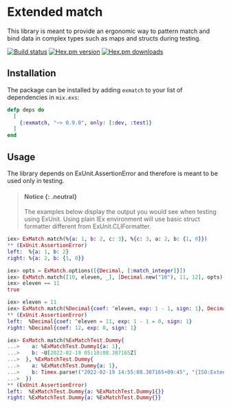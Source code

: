 # Extended match

This library is meant to provide an ergonomic way to pattern match
and bind data in complex types such as maps and structs during testing.

[![Build status](https://github.com/RumataEstor/exmatch/actions/workflows/ci.yml/badge.svg)](https://github.com/RumataEstor/exmatch/actions)
[![Hex.pm version](https://img.shields.io/hexpm/v/exmatch.svg)](http://hex.pm/packages/exmatch)
[![Hex.pm downloads](https://img.shields.io/hexpm/dt/exmatch.svg)](https://hex.pm/packages/exmatch)

## Installation

The package can be installed by adding `exmatch` to your list of dependencies in `mix.exs`:

```elixir
defp deps do
  [
    {:exmatch, "~> 0.9.0", only: [:dev, :test]}
  ]
end
```

<!-- EXAMPLES -->

## Usage
The library depends on ExUnit.AssertionError and therefore is meant
to be used only in testing.

> #### Notice {: .neutral}
> The examples below display the output you would see when testing using ExUnit.
> Using plain IEx environment will use basic struct formatter different
> from ExUnit.CLIFormatter.

```elixir
iex> ExMatch.match(%{a: 1, b: 2, c: 3}, %{c: 3, a: 2, b: {1, 0}})
** (ExUnit.AssertionError)
left:  %{a: 1, b: 2}
right: %{a: 2, b: {1, 0}}
```

```elixir
iex> opts = ExMatch.options([{Decimal, [:match_integer]}])
iex> ExMatch.match([10, eleven, _], [Decimal.new("10"), 11, 12], opts)
iex> eleven == 11
true
```

```elixir
iex> eleven = 11
iex> ExMatch.match(%Decimal{coef: ^eleven, exp: 1 - 1, sign: 1}, Decimal.add(1, eleven))
** (ExUnit.AssertionError)
left:  %Decimal{coef: ^eleven = 11, exp: 1 - 1 = 0, sign: 1}
right: %Decimal{coef: 12, exp: 0, sign: 1}
```

```elixir
iex> ExMatch.match(%ExMatchTest.Dummy{
...>    a: %ExMatchTest.Dummy1{a: 1},
...>    b: ~U[2022-02-19 05:10:08.387165Z]
...>  }, %ExMatchTest.Dummy{
...>    a: %ExMatchTest.Dummy{a: 1},
...>    b: Timex.parse!("2022-02-19 14:55:08.387165+09:45", "{ISO:Extended}")
...>  })
** (ExUnit.AssertionError)
left:  %ExMatchTest.Dummy{a: %ExMatchTest.Dummy1{}}
right: %ExMatchTest.Dummy{a: %ExMatchTest.Dummy{}}
```

<!-- EXAMPLES -->